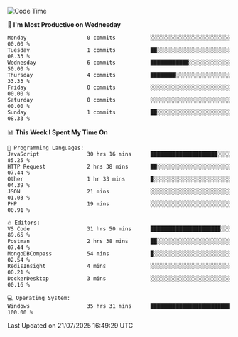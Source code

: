 <!--START_SECTION:waka-->
![Code Time](http://img.shields.io/badge/Code%20Time-5%2C355%20hrs%2016%20mins-blue)

📅 **I'm Most Productive on Wednesday** 

```text
Monday                   0 commits           ░░░░░░░░░░░░░░░░░░░░░░░░░   00.00 % 
Tuesday                  1 commits           ██░░░░░░░░░░░░░░░░░░░░░░░   08.33 % 
Wednesday                6 commits           ████████████░░░░░░░░░░░░░   50.00 % 
Thursday                 4 commits           ████████░░░░░░░░░░░░░░░░░   33.33 % 
Friday                   0 commits           ░░░░░░░░░░░░░░░░░░░░░░░░░   00.00 % 
Saturday                 0 commits           ░░░░░░░░░░░░░░░░░░░░░░░░░   00.00 % 
Sunday                   1 commits           ██░░░░░░░░░░░░░░░░░░░░░░░   08.33 % 
```


📊 **This Week I Spent My Time On** 

```text
💬 Programming Languages: 
JavaScript               30 hrs 16 mins      █████████████████████░░░░   85.25 % 
HTTP Request             2 hrs 38 mins       ██░░░░░░░░░░░░░░░░░░░░░░░   07.44 % 
Other                    1 hr 33 mins        █░░░░░░░░░░░░░░░░░░░░░░░░   04.39 % 
JSON                     21 mins             ░░░░░░░░░░░░░░░░░░░░░░░░░   01.03 % 
PHP                      19 mins             ░░░░░░░░░░░░░░░░░░░░░░░░░   00.91 % 

🔥 Editors: 
VS Code                  31 hrs 50 mins      ██████████████████████░░░   89.65 % 
Postman                  2 hrs 38 mins       ██░░░░░░░░░░░░░░░░░░░░░░░   07.44 % 
MongoDBCompass           54 mins             █░░░░░░░░░░░░░░░░░░░░░░░░   02.54 % 
RedisInsight             4 mins              ░░░░░░░░░░░░░░░░░░░░░░░░░   00.21 % 
DockerDesktop            3 mins              ░░░░░░░░░░░░░░░░░░░░░░░░░   00.16 % 

💻 Operating System: 
Windows                  35 hrs 31 mins      █████████████████████████   100.00 % 
```


 Last Updated on 21/07/2025 16:49:29 UTC
<!--END_SECTION:waka-->
